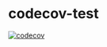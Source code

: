 # codecov-test

[![codecov](https://codecov.io/gh/loepoem/codecov-test/branch/master/graph/badge.svg)](https://codecov.io/gh/lovepoem/codecov-test)
